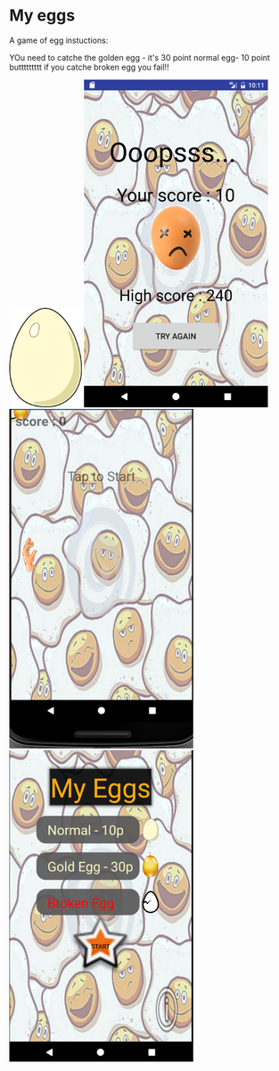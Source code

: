 # My eggs

A game of egg
 instuctions:
 
 YOu need to catche the golden egg - it's 30 point normal egg- 10 point 
 buttttttttt
 if you catche broken egg you fail!!
 
<img src="/app/src/main/res/drawable/egg.png" width="130" heigth="160">  
<img src="/app/src/main/res/drawable/1.png" width="330" heigth="360">   <img src="/app/src/main/res/drawable/3.png" width="330" heigth="360">  <img src="/app/src/main/res/drawable/4.png" width="330" heigth="360">  
